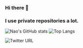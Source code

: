 ### Hi there 👋
### I use private repositories a lot.
![Nao's GitHub stats](https://github-readme-stats.vercel.app/api?username=c-nao27&show_icons=true&count_private=true)
![Top Langs](https://github-readme-stats.vercel.app/api/top-langs/?username=c-nao27&layout=compact)

![Twitter URL](https://img.shields.io/twitter/url?label=cookie_nao27&style=social&url=https%3A%2F%2Ftwitter.com%2Fcookie_nao27)
<!--
**c-nao27/c-nao27** is a ✨ _special_ ✨ repository because its `README.md` (this file) appears on your GitHub profile.

Here are some ideas to get you started:

- 🔭 I’m currently working on ...
- 🌱 I’m currently learning ...
- 👯 I’m looking to collaborate on ...
- 🤔 I’m looking for help with ...
- 💬 Ask me about ...
- 📫 How to reach me: ...
- 😄 Pronouns: ...
- ⚡ Fun fact: ...
-->
